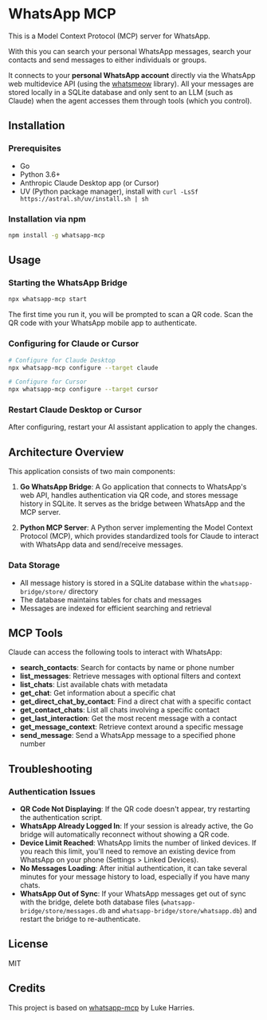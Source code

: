 # WhatsApp MCP

This is a Model Context Protocol (MCP) server for WhatsApp.

With this you can search your personal WhatsApp messages, search your contacts and send messages to either individuals or groups.

It connects to your **personal WhatsApp account** directly via the WhatsApp web multidevice API (using the [whatsmeow](https://github.com/tulir/whatsmeow) library). All your messages are stored locally in a SQLite database and only sent to an LLM (such as Claude) when the agent accesses them through tools (which you control).

## Installation

### Prerequisites

- Go
- Python 3.6+
- Anthropic Claude Desktop app (or Cursor)
- UV (Python package manager), install with `curl -LsSf https://astral.sh/uv/install.sh | sh`

### Installation via npm

```bash
npm install -g whatsapp-mcp
```

## Usage

### Starting the WhatsApp Bridge

```bash
npx whatsapp-mcp start
```

The first time you run it, you will be prompted to scan a QR code. Scan the QR code with your WhatsApp mobile app to authenticate.

### Configuring for Claude or Cursor

```bash
# Configure for Claude Desktop
npx whatsapp-mcp configure --target claude

# Configure for Cursor
npx whatsapp-mcp configure --target cursor
```

### Restart Claude Desktop or Cursor

After configuring, restart your AI assistant application to apply the changes.

## Architecture Overview

This application consists of two main components:

1. **Go WhatsApp Bridge**: A Go application that connects to WhatsApp's web API, handles authentication via QR code, and stores message history in SQLite. It serves as the bridge between WhatsApp and the MCP server.

2. **Python MCP Server**: A Python server implementing the Model Context Protocol (MCP), which provides standardized tools for Claude to interact with WhatsApp data and send/receive messages.

### Data Storage

- All message history is stored in a SQLite database within the `whatsapp-bridge/store/` directory
- The database maintains tables for chats and messages
- Messages are indexed for efficient searching and retrieval

## MCP Tools

Claude can access the following tools to interact with WhatsApp:

- **search_contacts**: Search for contacts by name or phone number
- **list_messages**: Retrieve messages with optional filters and context
- **list_chats**: List available chats with metadata
- **get_chat**: Get information about a specific chat
- **get_direct_chat_by_contact**: Find a direct chat with a specific contact
- **get_contact_chats**: List all chats involving a specific contact
- **get_last_interaction**: Get the most recent message with a contact
- **get_message_context**: Retrieve context around a specific message
- **send_message**: Send a WhatsApp message to a specified phone number

## Troubleshooting

### Authentication Issues

- **QR Code Not Displaying**: If the QR code doesn't appear, try restarting the authentication script.
- **WhatsApp Already Logged In**: If your session is already active, the Go bridge will automatically reconnect without showing a QR code.
- **Device Limit Reached**: WhatsApp limits the number of linked devices. If you reach this limit, you'll need to remove an existing device from WhatsApp on your phone (Settings > Linked Devices).
- **No Messages Loading**: After initial authentication, it can take several minutes for your message history to load, especially if you have many chats.
- **WhatsApp Out of Sync**: If your WhatsApp messages get out of sync with the bridge, delete both database files (`whatsapp-bridge/store/messages.db` and `whatsapp-bridge/store/whatsapp.db`) and restart the bridge to re-authenticate.

## License

MIT

## Credits

This project is based on [whatsapp-mcp](https://github.com/lharries/whatsapp-mcp) by Luke Harries.